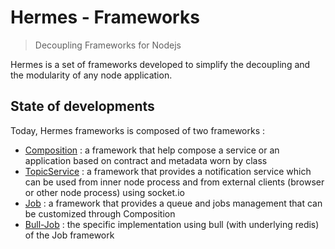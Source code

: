 # Hermes - Frameworks
> Decoupling Frameworks for Nodejs

Hermes is a set of frameworks developed to simplify the decoupling and the modularity of any node application.

## State of developments

Today, Hermes frameworks is composed of two frameworks : 

- [Composition](/HomeComposition) : a framework that help compose a service or an application based on contract 
and metadata worn by class
- [TopicService](/HomeTopic) : a framework that provides a notification service which can be used from inner node
process and from external clients (browser or other node process) using socket.io
- [Job](/HomeJob) : a framework that provides a queue and jobs management that can be customized through Composition
- [Bull-Job](/HomeBullJob) : the specific implementation using bull (with underlying redis) of the Job framework



 
